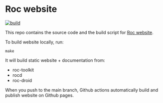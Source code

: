# Roc website

[![build](https://github.com/roc-streaming/roc-streaming.github.io/actions/workflows/build.yml/badge.svg)](https://github.com/roc-streaming/roc-streaming.github.io/actions/workflows/build.yml)

This repo contains the source code and the build script for [Roc website](https://roc-streaming.org/).

To build website locally, run:

```
make
```

It will build static website + documentation from:

- roc-toolkit
- rocd
- roc-droid

When you push to the main branch, Github actions automatically build and publish website on Github pages.

